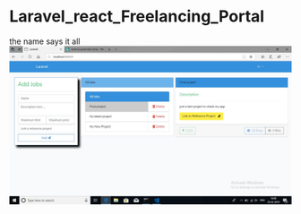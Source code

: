 # Laravel_react_Freelancing_Portal
the name says it all
<img src="./screenshots/lol.jpeg" alt="login" style="display:inline-block;" width="800"/>
